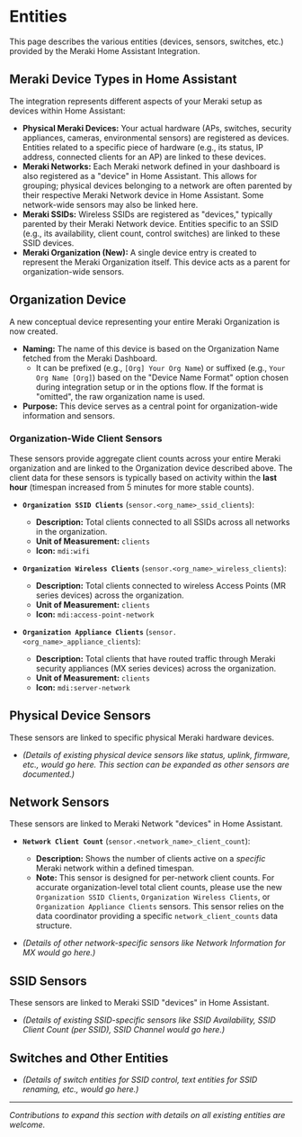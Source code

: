 # Entities

This page describes the various entities (devices, sensors, switches, etc.) provided by the Meraki Home Assistant Integration.

## Meraki Device Types in Home Assistant

The integration represents different aspects of your Meraki setup as devices within Home Assistant:

*   **Physical Meraki Devices:** Your actual hardware (APs, switches, security appliances, cameras, environmental sensors) are registered as devices. Entities related to a specific piece of hardware (e.g., its status, IP address, connected clients for an AP) are linked to these devices.
*   **Meraki Networks:** Each Meraki network defined in your dashboard is also registered as a "device" in Home Assistant. This allows for grouping; physical devices belonging to a network are often parented by their respective Meraki Network device in Home Assistant. Some network-wide sensors may also be linked here.
*   **Meraki SSIDs:** Wireless SSIDs are registered as "devices," typically parented by their Meraki Network device. Entities specific to an SSID (e.g., its availability, client count, control switches) are linked to these SSID devices.
*   **Meraki Organization (New):** A single device entry is created to represent the Meraki Organization itself. This device acts as a parent for organization-wide sensors.

## Organization Device

A new conceptual device representing your entire Meraki Organization is now created.

*   **Naming:** The name of this device is based on the Organization Name fetched from the Meraki Dashboard.
    *   It can be prefixed (e.g., `[Org] Your Org Name`) or suffixed (e.g., `Your Org Name [Org]`) based on the "Device Name Format" option chosen during integration setup or in the options flow. If the format is "omitted", the raw organization name is used.
*   **Purpose:** This device serves as a central point for organization-wide information and sensors.

### Organization-Wide Client Sensors

These sensors provide aggregate client counts across your entire Meraki organization and are linked to the Organization device described above. The client data for these sensors is typically based on activity within the **last hour** (timespan increased from 5 minutes for more stable counts).

*   **`Organization SSID Clients`** (`sensor.<org_name>_ssid_clients`):
    *   **Description:** Total clients connected to all SSIDs across all networks in the organization.
    *   **Unit of Measurement:** `clients`
    *   **Icon:** `mdi:wifi`

*   **`Organization Wireless Clients`** (`sensor.<org_name>_wireless_clients`):
    *   **Description:** Total clients connected to wireless Access Points (MR series devices) across the organization.
    *   **Unit of Measurement:** `clients`
    *   **Icon:** `mdi:access-point-network`

*   **`Organization Appliance Clients`** (`sensor.<org_name>_appliance_clients`):
    *   **Description:** Total clients that have routed traffic through Meraki security appliances (MX series devices) across the organization.
    *   **Unit of Measurement:** `clients`
    *   **Icon:** `mdi:server-network`

## Physical Device Sensors

These sensors are linked to specific physical Meraki hardware devices.

*   *(Details of existing physical device sensors like status, uplink, firmware, etc., would go here. This section can be expanded as other sensors are documented.)*

## Network Sensors

These sensors are linked to Meraki Network "devices" in Home Assistant.

*   **`Network Client Count`** (`sensor.<network_name>_client_count`):
    *   **Description:** Shows the number of clients active on a *specific* Meraki network within a defined timespan.
    *   **Note:** This sensor is designed for per-network client counts. For accurate organization-level total client counts, please use the new `Organization SSID Clients`, `Organization Wireless Clients`, or `Organization Appliance Clients` sensors. This sensor relies on the data coordinator providing a specific `network_client_counts` data structure.

*   *(Details of other network-specific sensors like Network Information for MX would go here.)*

## SSID Sensors

These sensors are linked to Meraki SSID "devices" in Home Assistant.

*   *(Details of existing SSID-specific sensors like SSID Availability, SSID Client Count (per SSID), SSID Channel would go here.)*

## Switches and Other Entities

*   *(Details of switch entities for SSID control, text entities for SSID renaming, etc., would go here.)*

---
*Contributions to expand this section with details on all existing entities are welcome.*
